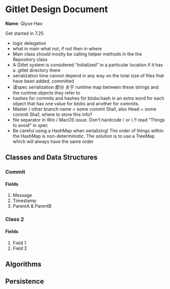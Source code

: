 # Gitlet Design Document

**Name**: Qiyue Hao

Get started in 7.25
- logic delegation
- what in main what not, if not then in where
- Main class should mostly be calling helper methods in the the Repository class
-  A Gitlet system is considered “initialized” in a particular location if it has a .gitlet directory there
- serialization time cannot depend in any way on the total size of files that have been added, committed
- 读spec serialization 部分 关于 runtime map between these strings and the runtime objects they refer to
- hashes for commits and hashes for blobs:hash in an extra word for each object that has one value for blobs and another for commits.
- Master / other branch name = some commit Sha1, also Head = some commit Sha1, where to store this info?
- file separator in Win / MacOS issue. Don't hardcode / or \ !! read "Things to avoid" in spec
- Be careful using a HashMap when serializing! The order of things within the HashMap is non-deterministic.
   The solution is to use a TreeMap which will always have the same order
## Classes and Data Structures

### Commit

#### Fields

1. Message
2. Timestamp
3. ParentA & ParentB


### Class 2

#### Fields

1. Field 1
2. Field 2


## Algorithms

## Persistence

